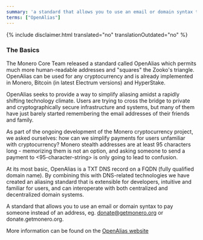 ```yaml
---
summary: 'a standard that allows you to use an email or domain syntax to pay someone instead of an address, eg. donate@getmonero.org or donate.getmonero.org'
terms: ["OpenAlias"]
---
```


{% include disclaimer.html translated="no" translationOutdated="no" %}

### The Basics

The Monero Core Team released a standard called OpenAlias which permits much
more human-readable addresses and "squares" the Zooko's triangle. OpenAlias
can be used for any cryptocurrency and is already implemented in Monero,
Bitcoin (in latest Electrum versions) and HyperStake.

OpenAlias seeks to provide a way to simplify aliasing amidst a rapidly
shifting technology climate. Users are trying to cross the bridge to private
and cryptographically secure infrastructure and systems, but many of them
have just barely started remembering the email addresses of their friends
and family.

As part of the ongoing development of the Monero cryptocurrency project, we asked ourselves: how can we simplify payments for users unfamiliar with cryptocurrency? Monero stealth addresses are at least 95 characters long - memorizing them is not an option, and asking someone to send a payment to <95-character-string> is only going to lead to confusion.

At its most basic, OpenAlias is a TXT DNS record on a FQDN (fully qualified
domain name). By combining this with DNS-related technologies we have
created an aliasing standard that is extensible for developers, intuitive
and familiar for users, and can interoperate with both centralized and
decentralized domain systems.

A standard that allows you to use an email or domain syntax to pay someone
instead of an address, eg. donate@getmonero.org or donate.getmonero.org.

More information can be found on the [OpenAlias
website](https://openalias.org)
